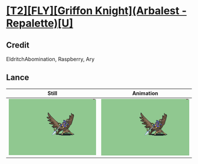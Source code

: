 # [\[T2\]\[FLY\]\[Griffon Knight\]\(Arbalest - Repalette\)\[U\]](../)

## Credit

EldritchAbomination, Raspberry, Ary
	
## Lance

| Still | Animation |
| :---: | :-------: |
| ![Lance still](./Lance_000.png) | ![Lance animation](./Lance.gif) |
